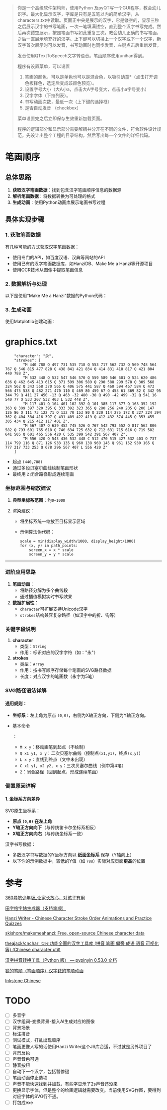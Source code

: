 > 你是一个高级软件架构师，使用Python 及pyQT写一个GUI程序，教会幼儿识字。最大化显示汉字，字库是只有是五笔以内的简单汉字，从characters.txt中读取。页面正中央是展示的汉字，它是镂空的，显示三秒之后展示汉字的书写笔画，一次一笔填满镂空，直到整个汉字书写完成。然后再次镂空展示，按照笔画书写如此重复三次。教会幼儿正确的书写笔画，之后一直展示填充好的汉字。上下键可以切换上一个汉字或下一个汉字，新汉字首次展示时可以发音，书写动画时也同步发音，左键点击后重新发音。
>
> 发音使用QTextToSpeech文字转语音。笔画顺序使用unihan得到。
>
> 程序有设置菜单，可以设置
>
> 1. 笔画的颜色，可以是单色也可以是混合色，以吸引幼童*（点击打开调色板择色，选定后变成该颜色预览）。
> 2. 设置字号大小（大A小a，点击大A字号变大，点击小a字号变小） 
> 3. 汉字字体（下拉列表）。
> 4. 书写动画次数，最低一次（上下键的选择框） 
> 5. 是否自动发音 （checkbox）
>
> 菜单设置完之后立即保存生效重新加载页面。
>
> 程序的逻辑部分和显示部分需要解耦并分开在不同的文件，符合软件设计规范。先设计出整个工程的目录结构，然后写出每一个文件的详细代码。



# 笔画顺序

## 总体思路

1. **获取汉字笔画数据**：找到包含汉字笔画顺序信息的数据源
2. **解析笔画数据**：将数据转换为可处理的格式
3. **生成动画**：使用Python动画库展示笔画书写过程

## 具体实现步骤

### 1. 获取笔画数据

有几种可能的方式获取汉字笔画数据：

- 使用专门的API，如百度汉语、汉典等网站的API
- 使用已有的汉字笔画数据库，如HanziDB、Make Me a Hanzi等开源项目
- 使用OCR技术从图像中提取笔画信息

### 2. 数据解析与处理

以下是使用"Make Me a Hanzi"数据的Python代码：



### 3. 生成动画

使用Matplotlib创建动画：

# graphics.txt

```
    "character": "永",
    "strokes": [
        "M 440 788 Q 497 731 535 718 Q 553 717 562 732 Q 569 748 564 767 Q 546 815 477 828 Q 438 841 421 834 Q 414 831 418 817 Q 421 804 440 788 Z",
        "M 532 448 Q 532 547 546 570 Q 559 589 546 601 Q 524 620 486 636 Q 462 645 413 615 Q 371 599 306 589 Q 290 588 299 578 Q 309 568 324 562 Q 343 558 370 565 Q 406 575 441 587 Q 460 594 467 584 Q 473 566 475 538 Q 482 271 470 110 Q 469 80 459 67 Q 453 61 369 82 Q 342 95 344 79 Q 411 27 450 -13 Q 463 -32 480 -38 Q 490 -42 499 -32 Q 541 16 540 77 Q 533 207 532 403 L 532 448 Z",
        "M 117 401 Q 104 401 102 392 Q 101 385 117 377 Q 163 352 192 363 Q 309 397 320 395 Q 333 392 323 365 Q 280 256 240 205 Q 200 147 126 86 Q 111 73 122 71 Q 132 70 153 80 Q 220 114 275 172 Q 327 224 394 362 Q 404 384 416 397 Q 431 409 422 419 Q 412 432 374 445 Q 353 455 305 434 Q 215 412 117 401 Z",
        "M 567 407 Q 639 452 745 526 Q 767 542 793 552 Q 817 562 806 582 Q 793 601 765 618 Q 740 634 725 632 Q 712 631 715 616 Q 719 582 641 505 Q 601 465 556 420 C 535 399 542 391 567 407 Z",
        "M 556 420 Q 543 436 532 448 C 512 470 515 427 532 403 Q 737 114 799 116 Q 871 126 933 135 Q 960 138 960 145 Q 961 152 930 165 Q 777 217 733 253 Q 678 296 567 407 L 556 420 Z"
    ]
```

- 起点 `(440,788)`
- 通过多段贝塞尔曲线绘制笔画形状
- 最终用 `Z` 闭合路径形成连续笔画

### 坐标范围与缩放建议

1. **典型坐标系范围**：约`0~1000`

2. 渲染建议：

   - 将坐标系统一缩放至目标显示区域

   - 示例算法伪代码：

     <PYTHON>

     ```
     scale = min(display_width/1000, display_height/1000)
     for (x, y) in path_points:
         screen_x = x * scale
         screen_y = y * scale
     ```

------

### 进阶应用思路

1. **笔画动画**：
   - 将路径分解为多个曲线段
   - 通过插值模拟实时书写效果
2. **数据扩展性**：
   - `character`可扩展支持Unicode汉字
   - `strokes`结构兼容复杂路径（如汉字中的折、钩等）

### 关键字段说明

1. **character**
   - 类型：`String`
   - 作用：标识对应的汉字字符（如："永"）
2. **strokes**
   - 类型：`Array`
   - 作用：按书写顺序存储每个笔画的SVG路径数据
   - 长度：对应汉字的笔画数（永字为5笔）

### SVG路径语法详解

#### 通用规则：

- **坐标系**：左上角为原点 `(0,0)`，右侧为X轴正方向，下侧为Y轴正方向。

- 基本命令

  ：

  - `M x y`：移动画笔到起点（不绘制）
  - `Q x1 y1, x y`：二次贝塞尔曲线（控制点`(x1,y1)`，终点`(x,y)`）
  - `L x y`：直线到终点（文中未出现）
  - `C x1 y1, x2 y2, x y`：三次贝塞尔曲线（例中第4笔）
  - `Z`：闭合路径（回到起点，形成连续笔画）

### 倒置原因详解

#### 1. 坐标系方向差异

SVG原生坐标系：

- **原点 `(0,0)` 在左上角**
- **Y轴正方向向下**（与传统笛卡尔坐标系相反）
- **X轴正方向向右**（与传统坐标系一致）

汉字书写数据：

- 多数汉字书写数据的Y坐标方向以 **纸面坐标系** 保存（Y轴向上）
- 以下你的示例数据中，较低的Y值（如 `788`）实际对应页面**更高**的位置



# 参考

[360导航少年版_让家长放心，对孩子有用](https://young.hao.360.com/writepaper)

[田字格字帖生成器（支持笔顺）](https://www.goodsunlc.com/status/LearningTools/html/index.html)

[Hanzi Writer - Chinese Character Stroke Order Animations and Practice Quizzes](https://hanziwriter.org/)

[skishore/makemeahanzi: Free, open-source Chinese character data](https://github.com/skishore/makemeahanzi)

[theajack/cnchar: 🇨🇳 功能全面的汉字工具库 (拼音 笔画 偏旁 成语 语音 可视化等) (Chinese character util)](https://github.com/theajack/cnchar)

[汉字拼音转换工具（Python 版） — pypinyin 0.53.0 文档](https://pypinyin.readthedocs.io/zh-cn/master/)

[铱的笔顺（笔画顺序）汉字铱的笔顺动画](https://bishun.net/hanzi/38129)

[Inkstone Chinese](https://www.skishore.me/inkstone/)

# TODO

- [ ] 多音字
- [ ] 汉字组词-变换背景-接入AI生成对应的图像
- [ ] 背景场景
- [ ] 标注拼音
- [ ] 测试模式，打乱出现顺序
- [ ] 笔画更像人写的话使用Hanzi Writer这个JS库合适，不过就是另外项目了
- [ ] 背景反色
- [ ] 声音音色可选
- [ ] 静音按钮
- [ ] 自动下一个汉字，包括暂停键
- [ ] 笔画动画停止选项
- [ ] 声音不能快速找到并加载，有些字显示了2s声音还没来
- [ ] 更换显示字体，但是整个的绘画逻辑就需要改变。当前使用SVG作图，要得到对应字体的SVG行不通。
- [ ] 打包成exe